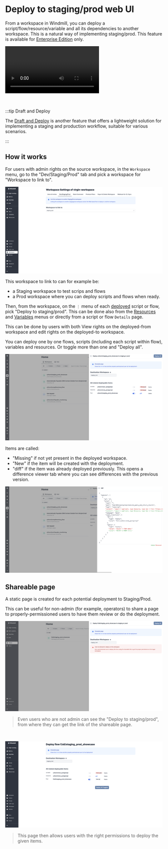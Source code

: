 # Deploy to staging/prod web UI

From a workspace in Windmill, you can deploy a script/flow/resource/variable and all its dependencies to another workspace. This is a natural way of implementing staging/prod. This feature is available for [Enterprise Edition](../../misc/7_upgrade/index.md#enterprise-edition) only.

<video
    className="border-2 rounded-xl object-cover w-full h-full dark:border-gray-800"
    controls
    id="main-video"
    src="/videos/staging_prod.mp4"
/>

<br/>

:::tip Draft and Deploy

The [Draft and Deploy](../0_draft_and_deploy/index.md) is another feature that offers a lightweight solution for implementing a staging and production workflow, suitable for various scenarios.

:::

## How it works

For users with admin rights on the source workspace, in the `Workspace` menu, go to the "Dev/Staging/Prod" tab and pick a workspace for "Workspace to link to".

![Link to a workspace](./workspace_to_link_to.png 'Link to a workspace')

This workspace to link to can for example be:

- a Staging workspace to test scrips and flows
- a Prod workspace where you can deploy scripts and flows when ready.

Then, from the workspace, on the `⋮` menu of each [deployed](../0_draft_and_deploy/index.md#deployed-version) script or flow, pick "Deploy to staging/prod". This can be done also from the [Resources](../3_resources_and_types/index.md) and [Variables](../2_variables_and_secrets/index.md) menus or directly from a script or flow `Details` page.

This can be done by users with both View rights on the deployed-from workspace and edit rights on the deployed-to workspace.

You can deploy one by one flows, scripts (including each script within flow), variables and resources. Or toggle more than one and "Deploy all".

![Deploy to staging/prod](./deploy_to_staging_prod.png 'Deploy to staging/prod')

Items are called:

- "Missing" if not yet present in the deployed workspace.
- "New" if the item will be created with the deployment.
- "diff" if the item was already deployed previously. This opens a difference viewer tab where you can see differences with the previous version.

![Diff menu](./diff_menu.png 'Diff menu')

## Shareable page

A static page is created for each potential deployment to Staging/Prod.

This can be useful for non-admin (for example, operators) to share a page to properly-permissioned users to have them review or do the deployment.

![Shareable link](./shareable_link.png 'Shareable link')

> Even users who are not admin can see the "Deploy to staging/prod", from where they can get the link of the shareable page.

<br/>

![Shareable page](./shareable_page.png 'Shareable page')

> This page then allows users with the right permissions to deploy the given items.
